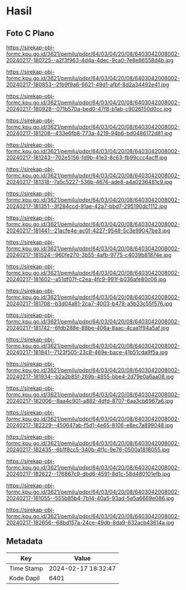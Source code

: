 # Hasil

## Foto C Plano

https://sirekap-obj-formc.kpu.go.id/3621/pemilu/pdpr/64/03/04/20/08/6403042008002-20240217-180725--a2f3f963-4d4a-4dec-9ca0-7e8e86558d4b.jpg

https://sirekap-obj-formc.kpu.go.id/3621/pemilu/pdpr/64/03/04/20/08/6403042008002-20240217-180853--2fb9f9a6-6621-49d1-afbf-8d2a34492e41.jpg

https://sirekap-obj-formc.kpu.go.id/3621/pemilu/pdpr/64/03/04/20/08/6403042008002-20240217-180928--071b570a-bed0-47f8-b1ab-c9026150d0cc.jpg

https://sirekap-obj-formc.kpu.go.id/3621/pemilu/pdpr/64/03/04/20/08/6403042008002-20240217-181208--433e6fb8-773a-4219-94b6-bd0486172d81.jpg

https://sirekap-obj-formc.kpu.go.id/3621/pemilu/pdpr/64/03/04/20/08/6403042008002-20240217-181243--702e5156-fd9b-41e3-8c63-fb99ccc4acff.jpg

https://sirekap-obj-formc.kpu.go.id/3621/pemilu/pdpr/64/03/04/20/08/6403042008002-20240217-181318--7a5c5227-536b-4676-ade8-a4a0236481c9.jpg

https://sirekap-obj-formc.kpu.go.id/3621/pemilu/pdpr/64/03/04/20/08/6403042008002-20240217-181351--3f284ccd-91ae-42a7-bbd7-295190dc1112.jpg

https://sirekap-obj-formc.kpu.go.id/3621/pemilu/pdpr/64/03/04/20/08/6403042008002-20240217-181441--21acfe4e-ac0f-4227-9548-5c3e99047be3.jpg

https://sirekap-obj-formc.kpu.go.id/3621/pemilu/pdpr/64/03/04/20/08/6403042008002-20240217-181524--960fe270-3b55-4afb-9775-c4039b81874e.jpg

https://sirekap-obj-formc.kpu.go.id/3621/pemilu/pdpr/64/03/04/20/08/6403042008002-20240217-181602--a51df07f-c2ea-4fc9-991f-b036afe80c06.jpg

https://sirekap-obj-formc.kpu.go.id/3621/pemilu/pdpr/64/03/04/20/08/6403042008002-20240217-181708--b3d04a81-2ca7-4003-b478-a5b33c55f576.jpg

https://sirekap-obj-formc.kpu.go.id/3621/pemilu/pdpr/64/03/04/20/08/6403042008002-20240217-181742--6fdb288e-88be-406a-8aac-4caa1f94a5af.jpg

https://sirekap-obj-formc.kpu.go.id/3621/pemilu/pdpr/64/03/04/20/08/6403042008002-20240217-181841--7123f505-23c8-469e-bace-41b51cda9f5a.jpg

https://sirekap-obj-formc.kpu.go.id/3621/pemilu/pdpr/64/03/04/20/08/6403042008002-20240217-181934--b2a2b85f-269b-4855-bbe4-2d79e0a6aa08.jpg

https://sirekap-obj-formc.kpu.go.id/3621/pemilu/pdpr/64/03/04/20/08/6403042008002-20240217-182006--8aa4c901-a882-4dfd-8707-6aa3cb6967a6.jpg

https://sirekap-obj-formc.kpu.go.id/3621/pemilu/pdpr/64/03/04/20/08/6403042008002-20240217-182229--450647ab-f5d1-4e65-8106-e8ec7a899048.jpg

https://sirekap-obj-formc.kpu.go.id/3621/pemilu/pdpr/64/03/04/20/08/6403042008002-20240217-182435--6b1f8cc5-340b-4f1c-9e76-0500a1818055.jpg

https://sirekap-obj-formc.kpu.go.id/3621/pemilu/pdpr/64/03/04/20/08/6403042008002-20240217-182622--176867c9-dbd6-4591-8d1c-58d480101efb.jpg

https://sirekap-obj-formc.kpu.go.id/3621/pemilu/pdpr/64/03/04/20/08/6403042008002-20240217-181055--555b85b4-7b14-40a5-93ad-5e5a6669e086.jpg

https://sirekap-obj-formc.kpu.go.id/3621/pemilu/pdpr/64/03/04/20/08/6403042008002-20240217-182656--68bd157a-24ce-49db-8da9-632acb43614a.jpg


## Metadata

| Key        | Value               |
| ---------- | ------------------- |
| Time Stamp | 2024-02-17 18:32:47 |
| Kode Dapil | 6401                |



